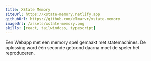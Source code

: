 ```yaml
---
title: XState Memory
siteUrl: https://xstate-memory.netlify.app
githubUrl: https://github.com/elmarvr/xstate-memory
imageUrl: /assets/xstate-memory.png
skills: [react, tailwindcss, typescript]
---
```


Een Webapp met een memory spel gemaakt met statemachines. De oplossing word één seconde getoond daarna moet de speler het reproduceren.
